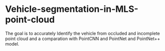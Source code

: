 # Vehicle-segmentation-in-MLS-point-cloud
The goal is to accurately Identify the vehicle from occluded and incomplete point cloud and a comparation with PointCNN and  PointNet and PointNet++ model.
